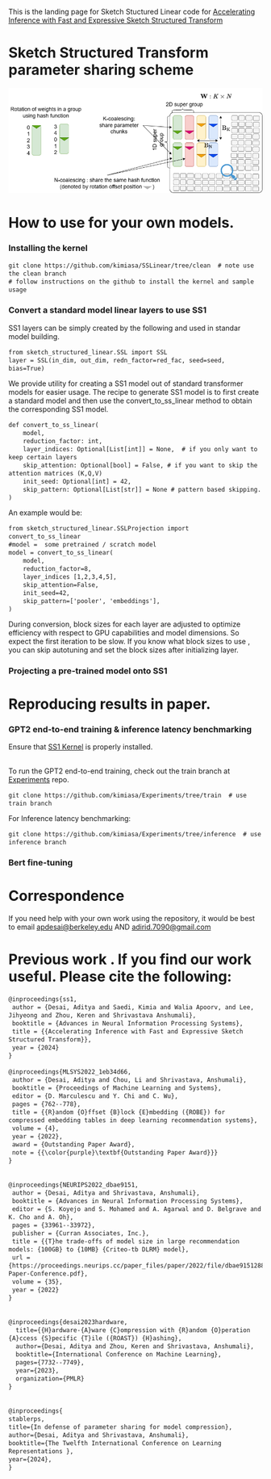This is the landing page for Sketch Stuctured Linear code for  [Accelerating Inference with Fast and Expressive Sketch Structured Transform](https://openreview.net/forum?id=nrgyOGU7ZP&referrer=%5BAuthor%20Console%5D(%2Fgroup%3Fid%3DNeurIPS.cc%2F2024%2FConference%2FAuthors%23your-submissions))

# Sketch Structured Transform parameter sharing scheme
![alt text](https://github.com/apd10/Sketch-Structured-Linear/blob/main/SSL1.png)


# How to use for your own models.

### Installing the kernel

```
git clone https://github.com/kimiasa/SSLinear/tree/clean  # note use the clean branch
# follow instructions on the github to install the kernel and sample usage
```

### Convert a standard model linear layers to use SS1


SS1 layers can be simply created by the following and used in standar model building.

```
from sketch_structured_linear.SSL import SSL
layer = SSL(in_dim, out_dim, redn_factor=red_fac, seed=seed, bias=True)
```

We provide utility for creating a SS1 model out of standard transformer models for easier usage. The recipe to generate SS1 model is to first create a standard model and then use the convert_to_ss_linear method to obtain the corresponding SS1 model.
```
def convert_to_ss_linear(
    model,
    reduction_factor: int,
    layer_indices: Optional[List[int]] = None,  # if you only want to keep certain layers
    skip_attention: Optional[bool] = False, # if you want to skip the attention matrices (K,Q,V)
    init_seed: Optional[int] = 42,
    skip_pattern: Optional[List[str]] = None # pattern based skipping.
)
```


An example would be:
```
from sketch_structured_linear.SSLProjection import convert_to_ss_linear
#model =  some pretrained / scratch model
model = convert_to_ss_linear(
    model,
    reduction_factor=8,
    layer_indices [1,2,3,4,5],
    skip_attention=False,
    init_seed=42,
    skip_pattern=['pooler', 'embeddings'],
)
```
During conversion, block sizes for each layer are adjusted to optimize efficiency with respect to GPU capabilities and model dimensions. So expect the first iteration to be slow. If you know what block sizes to use , you can skip autotuning and set the block sizes after initializing layer.

### Projecting a pre-trained model onto SS1


# Reproducing results in paper.

### GPT2 end-to-end training & inference latency benchmarking
Ensure that [SS1 Kernel](https://github.com/kimiasa/SSLinear/tree/clean) is properly installed. <br /><br />

To run the GPT2 end-to-end training, check out the train branch at [Experiments](https://github.com/kimiasa/Experiments/tree/train) repo.
```
git clone https://github.com/kimiasa/Experiments/tree/train  # use train branch
```
For Inference latency benchmarking:
```
git clone https://github.com/kimiasa/Experiments/tree/inference  # use inference branch
```

### Bert fine-tuning


# Correspondence
If you need help with your own work using the repository, it would be best to email apdesai@berkeley.edu AND adirid.7090@gmail.com 


# Previous work . If you find our work useful. Please cite the following:
```
@inproceedings{ss1,
 author = {Desai, Aditya and Saedi, Kimia and Walia Apoorv, and Lee, Jihyeong and Zhou, Keren and Shrivastava Anshumali},
 booktitle = {Advances in Neural Information Processing Systems},
 title = {{Accelerating Inference with Fast and Expressive Sketch Structured Transform}},
 year = {2024}
}

@inproceedings{MLSYS2022_1eb34d66,
 author = {Desai, Aditya and Chou, Li and Shrivastava, Anshumali},
 booktitle = {Proceedings of Machine Learning and Systems},
 editor = {D. Marculescu and Y. Chi and C. Wu},
 pages = {762--778},
 title = {{R}andom {O}ffset {B}lock {E}mbedding ({ROBE}) for compressed embedding tables in deep learning recommendation systems},
 volume = {4},
 year = {2022},
 award = {Outstanding Paper Award},
 note = {{\color{purple}\textbf{Outstanding Paper Award}}}
}


@inproceedings{NEURIPS2022_dbae9151,
 author = {Desai, Aditya and Shrivastava, Anshumali},
 booktitle = {Advances in Neural Information Processing Systems},
 editor = {S. Koyejo and S. Mohamed and A. Agarwal and D. Belgrave and K. Cho and A. Oh},
 pages = {33961--33972},
 publisher = {Curran Associates, Inc.},
 title = {{T}he trade-offs of model size in large recommendation models: {100GB} to {10MB} {Criteo-tb DLRM} model},
 url = {https://proceedings.neurips.cc/paper_files/paper/2022/file/dbae915128892556134f1c5375855590-Paper-Conference.pdf},
 volume = {35},
 year = {2022}
}


@inproceedings{desai2023hardware,
  title={{H}ardware-{A}ware {C}ompression with {R}andom {O}peration {A}ccess {S}pecific {T}ile ({ROAST}) {H}ashing},
  author={Desai, Aditya and Zhou, Keren and Shrivastava, Anshumali},
  booktitle={International Conference on Machine Learning},
  pages={7732--7749},
  year={2023},
  organization={PMLR}
}


@inproceedings{
stablerps,
title={In defense of parameter sharing for model compression},
author={Desai, Aditya and Shrivastava, Anshumali},
booktitle={The Twelfth International Conference on Learning Representations },
year={2024},
}

```
